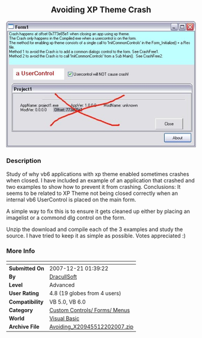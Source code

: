 ﻿<div align="center">

## Avoiding XP Theme Crash

<img src="PIC200712201940466894.jpg">
</div>

### Description

Study of why vb6 applications with xp theme enabled sometimes crashes when closed. I have included an example of an application that crashed and two examples to show how to prevent it from crashing. Conclusions: It seems to be related to XP Theme not being closed correctly when an internal vb6 UserControl is placed on the main form.

A simple way to fix this is to ensure it gets cleaned up either by placing an imagelist or a commond dlg control on the form.

Unzip the download and compile each of the 3 examples and study the source. I have tried to keep it as simple as possible. Votes appreciated :)
 
### More Info
 


<span>             |<span>
---                |---
**Submitted On**   |2007-12-21 01:39:22
**By**             |[DracullSoft](https://github.com/Planet-Source-Code/PSCIndex/blob/master/ByAuthor/dracullsoft.md)
**Level**          |Advanced
**User Rating**    |4.8 (19 globes from 4 users)
**Compatibility**  |VB 5\.0, VB 6\.0
**Category**       |[Custom Controls/ Forms/  Menus](https://github.com/Planet-Source-Code/PSCIndex/blob/master/ByCategory/custom-controls-forms-menus__1-4.md)
**World**          |[Visual Basic](https://github.com/Planet-Source-Code/PSCIndex/blob/master/ByWorld/visual-basic.md)
**Archive File**   |[Avoiding\_X20945512202007\.zip](https://github.com/Planet-Source-Code/dracullsoft-avoiding-xp-theme-crash__1-69786/archive/master.zip)








